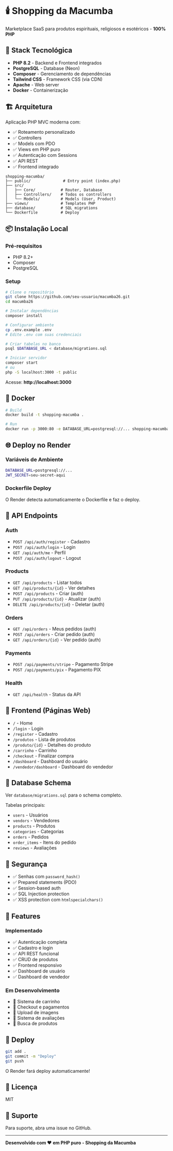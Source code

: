 # 🕯️ Shopping da Macumba

Marketplace SaaS para produtos espirituais, religiosos e esotéricos - **100% PHP**

## 🚀 Stack Tecnológica

- **PHP 8.2** - Backend e Frontend integrados
- **PostgreSQL** - Database (Neon)
- **Composer** - Gerenciamento de dependências
- **Tailwind CSS** - Framework CSS (via CDN)
- **Apache** - Web server
- **Docker** - Containerização

## 🏗️ Arquitetura

Aplicação PHP MVC moderna com:
- ✅ Roteamento personalizado
- ✅ Controllers
- ✅ Models com PDO
- ✅ Views em PHP puro
- ✅ Autenticação com Sessions
- ✅ API REST
- ✅ Frontend integrado

```
shopping-macumba/
├── public/              # Entry point (index.php)
├── src/
│   ├── Core/           # Router, Database
│   ├── Controllers/    # Todos os controllers
│   └── Models/         # Models (User, Product)
├── views/              # Templates PHP
├── database/           # SQL migrations
└── Dockerfile          # Deploy
```

## 📦 Instalação Local

### Pré-requisitos
- PHP 8.2+
- Composer
- PostgreSQL

### Setup

```bash
# Clone o repositório
git clone https://github.com/seu-usuario/macumba26.git
cd macumba26

# Instalar dependências
composer install

# Configurar ambiente
cp .env.example .env
# Edite .env com suas credenciais

# Criar tabelas no banco
psql $DATABASE_URL < database/migrations.sql

# Iniciar servidor
composer start
# ou
php -S localhost:3000 -t public
```

Acesse: **http://localhost:3000**

## 🐳 Docker

```bash
# Build
docker build -t shopping-macumba .

# Run
docker run -p 3000:80 -e DATABASE_URL=postgresql://... shopping-macumba
```

## 🌐 Deploy no Render

### Variáveis de Ambiente

```bash
DATABASE_URL=postgresql://...
JWT_SECRET=seu-secret-aqui
```

### Dockerfile Deploy

O Render detecta automaticamente o Dockerfile e faz o deploy.

## 📡 API Endpoints

### Auth
- `POST /api/auth/register` - Cadastro
- `POST /api/auth/login` - Login
- `GET /api/auth/me` - Perfil
- `POST /api/auth/logout` - Logout

### Products
- `GET /api/products` - Listar todos
- `GET /api/products/{id}` - Ver detalhes
- `POST /api/products` - Criar (auth)
- `PUT /api/products/{id}` - Atualizar (auth)
- `DELETE /api/products/{id}` - Deletar (auth)

### Orders
- `GET /api/orders` - Meus pedidos (auth)
- `POST /api/orders` - Criar pedido (auth)
- `GET /api/orders/{id}` - Ver pedido (auth)

### Payments
- `POST /api/payments/stripe` - Pagamento Stripe
- `POST /api/payments/pix` - Pagamento PIX

### Health
- `GET /api/health` - Status da API

## 🎨 Frontend (Páginas Web)

- `/` - Home
- `/login` - Login
- `/register` - Cadastro
- `/produtos` - Lista de produtos
- `/produto/{id}` - Detalhes do produto
- `/carrinho` - Carrinho
- `/checkout` - Finalizar compra
- `/dashboard` - Dashboard do usuário
- `/vendedor/dashboard` - Dashboard do vendedor

## 💾 Database Schema

Ver `database/migrations.sql` para o schema completo.

Tabelas principais:
- `users` - Usuários
- `vendors` - Vendedores
- `products` - Produtos
- `categories` - Categorias
- `orders` - Pedidos
- `order_items` - Itens do pedido
- `reviews` - Avaliações

## 🔐 Segurança

- ✅ Senhas com `password_hash()`
- ✅ Prepared statements (PDO)
- ✅ Session-based auth
- ✅ SQL Injection protection
- ✅ XSS protection com `htmlspecialchars()`

## 🎯 Features

### Implementado
- ✅ Autenticação completa
- ✅ Cadastro e login
- ✅ API REST funcional
- ✅ CRUD de produtos
- ✅ Frontend responsivo
- ✅ Dashboard de usuário
- ✅ Dashboard de vendedor

### Em Desenvolvimento
- 🔄 Sistema de carrinho
- 🔄 Checkout e pagamentos
- 🔄 Upload de imagens
- 🔄 Sistema de avaliações
- 🔄 Busca de produtos

## 🚀 Deploy

```bash
git add .
git commit -m "Deploy"
git push
```

O Render fará deploy automaticamente!

## 📝 Licença

MIT

## 👥 Suporte

Para suporte, abra uma issue no GitHub.

---

**Desenvolvido com ❤️ em PHP puro - Shopping da Macumba**


